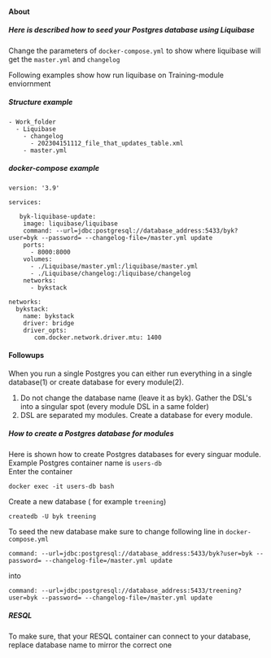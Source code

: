 #### About  
##### Here is described how to seed your Postgres database using Liquibase  

Change the parameters of `docker-compose.yml` to show where liquibase will get the `master.yml` and `changelog`  

Following examples show how run liquibase on Training-module enviornment

##### Structure example  
```
- Work_folder
  - Liquibase
    - changelog
      - 202304151112_file_that_updates_table.xml 
    - master.yml
```
##### docker-compose example

```
version: '3.9'

services:

   byk-liquibase-update:
    image: liquibase/liquibase
    command: --url=jdbc:postgresql://database_address:5433/byk?user=byk --password= --changelog-file=/master.yml update
    ports:
      - 8000:8000
    volumes:
      - ./Liquibase/master.yml:/liquibase/master.yml
      - ./Liquibase/changelog:/liquibase/changelog
    networks:
      - bykstack
      
networks:
  bykstack:
    name: bykstack
    driver: bridge
    driver_opts:                         
       com.docker.network.driver.mtu: 1400
```

#### Followups  
When you run a single Postgres you can either run everything in a single database(1) or create database for every module(2).
 1) Do not change the database name (leave it as byk). Gather the DSL's into a singular spot (every module DSL in a same folder)
 2) DSL are separated my modules. Create a database for every module.

##### How to create a Postgres database for modules
Here is shown how to create Postgres databases for every singuar module.  
Example Postgres container name is `users-db`  
Enter the container
```
docker exec -it users-db bash
```
Create a new database ( for example `treening`)
```
createdb -U byk treening
```
To seed the new database make sure to change following line in `docker-compose.yml`    
```
command: --url=jdbc:postgresql://database_address:5433/byk?user=byk --password= --changelog-file=/master.yml update
```
into
```
command: --url=jdbc:postgresql://database_address:5433/treening?user=byk --password= --changelog-file=/master.yml update
```

##### RESQL
To make sure, that your RESQL container can connect to your database, replace database name to mirror the correct one
